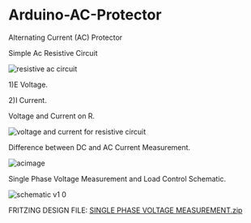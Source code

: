 # Arduino-AC-Protector
Alternating Current (AC) Protector

Simple Ac Resistive Circuit

![resistive ac circuit](https://user-images.githubusercontent.com/37981079/51561859-b5f4f700-1e5e-11e9-8c77-f5eef7ab7182.png)

1)E Voltage.

2)I Current. 

Voltage and Current on R.

![voltage and current for resistive circuit](https://user-images.githubusercontent.com/37981079/51561925-e472d200-1e5e-11e9-8f64-7eac92fde75a.png)

Difference between DC and AC Current Measurement.

![acimage](https://user-images.githubusercontent.com/2333092/51418388-a07b8680-1b59-11e9-9230-de13d2fa9dce.png)

Single Phase Voltage Measurement and Load Control Schematic.

![schematic v1 0](https://user-images.githubusercontent.com/37981079/51556199-e1bcb080-1e4f-11e9-93f0-85139327b501.png)

FRITZING DESIGN FILE: [SINGLE PHASE VOLTAGE MEASUREMENT.zip](https://github.com/erpcya/Arduino-AC-Protector/files/2784028/SINGLE.PHASE.VOLTAGE.MEASUREMENT.zip)
